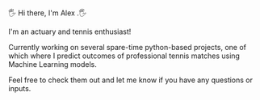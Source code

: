 🖐 Hi there, I'm Alex .🖐 

I'm an actuary and tennis enthusiast! 

Currently working on several spare-time python-based projects, one of which where I predict outcomes of professional tennis matches using Machine Learning models. 

Feel free to check them out and let me know if you have any questions or inputs. 


